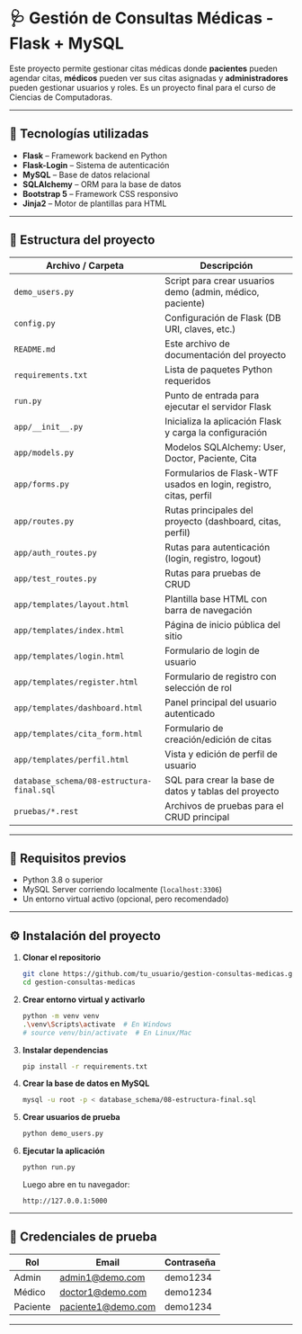 # 🩺 Gestión de Consultas Médicas - Flask + MySQL

Este proyecto permite gestionar citas médicas donde **pacientes** pueden agendar citas, **médicos** pueden ver sus citas asignadas y **administradores** pueden gestionar usuarios y roles. Es un proyecto final para el curso de Ciencias de Computadoras.



---

## 🚀 Tecnologías utilizadas

- **Flask** – Framework backend en Python
- **Flask-Login** – Sistema de autenticación
- **MySQL** – Base de datos relacional
- **SQLAlchemy** – ORM para la base de datos
- **Bootstrap 5** – Framework CSS responsivo
- **Jinja2** – Motor de plantillas para HTML

---

## 📂 Estructura del proyecto

| Archivo / Carpeta                         | Descripción                                                       |
| ----------------------------------------- | ----------------------------------------------------------------- |
| `demo_users.py`                           | Script para crear usuarios demo (admin, médico, paciente)         |
| `config.py`                               | Configuración de Flask (DB URI, claves, etc.)                     |
| `README.md`                               | Este archivo de documentación del proyecto                        |
| `requirements.txt`                        | Lista de paquetes Python requeridos                               |
| `run.py`                                  | Punto de entrada para ejecutar el servidor Flask                  |
| `app/__init__.py`                         | Inicializa la aplicación Flask y carga la configuración           |
| `app/models.py`                           | Modelos SQLAlchemy: User, Doctor, Paciente, Cita                  |
| `app/forms.py`                            | Formularios de Flask-WTF usados en login, registro, citas, perfil |
| `app/routes.py`                           | Rutas principales del proyecto (dashboard, citas, perfil)         |
| `app/auth_routes.py`                      | Rutas para autenticación (login, registro, logout)                |
| `app/test_routes.py`                      | Rutas para pruebas de CRUD                                        |
| `app/templates/layout.html`               | Plantilla base HTML con barra de navegación                       |
| `app/templates/index.html`                | Página de inicio pública del sitio                                |
| `app/templates/login.html`                | Formulario de login de usuario                                    |
| `app/templates/register.html`             | Formulario de registro con selección de rol                       |
| `app/templates/dashboard.html`            | Panel principal del usuario autenticado                           |
| `app/templates/cita_form.html`            | Formulario de creación/edición de citas                           |
| `app/templates/perfil.html`               | Vista y edición de perfil de usuario                              |
| `database_schema/08-estructura-final.sql` | SQL para crear la base de datos y tablas del proyecto             |
| `pruebas/*.rest`                          | Archivos de pruebas para el CRUD principal                        |

---

## 🧪 Requisitos previos

- Python 3.8 o superior
- MySQL Server corriendo localmente (`localhost:3306`)
- Un entorno virtual activo (opcional, pero recomendado)

---

## ⚙️ Instalación del proyecto

1. **Clonar el repositorio**

   ```bash
   git clone https://github.com/tu_usuario/gestion-consultas-medicas.git
   cd gestion-consultas-medicas
   ```

2. **Crear entorno virtual y activarlo**

   ```bash
   python -m venv venv
   .\venv\Scripts\activate  # En Windows
   # source venv/bin/activate  # En Linux/Mac
   ```

3. **Instalar dependencias**

   ```bash
   pip install -r requirements.txt
   ```

4. **Crear la base de datos en MySQL**

   ```bash
   mysql -u root -p < database_schema/08-estructura-final.sql
   ```

5. **Crear usuarios de prueba**

   ```bash
   python demo_users.py
   ```

6. **Ejecutar la aplicación**

   ```bash
   python run.py
   ```

   Luego abre en tu navegador:

   ```
   http://127.0.0.1:5000
   ```

---

## 👤 Credenciales de prueba

| Rol      | Email              | Contraseña |
| -------- | ------------------ | ---------- |
| Admin    | admin1@demo.com    | demo1234   |
| Médico   | doctor1@demo.com   | demo1234   |
| Paciente | paciente1@demo.com | demo1234   |

---
